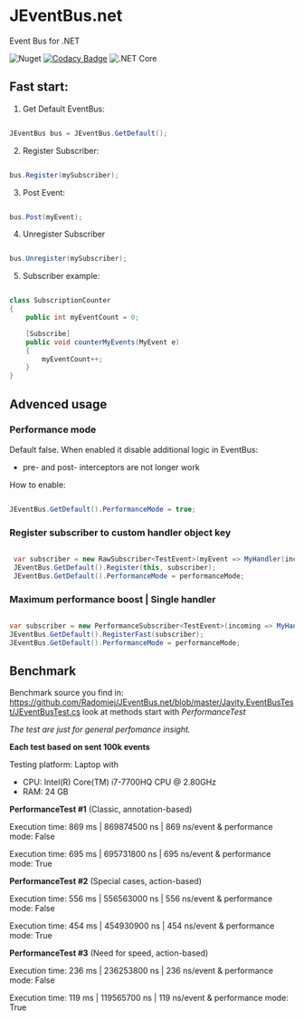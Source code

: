 # JEventBus.net

Event Bus for .NET

![Nuget](https://img.shields.io/nuget/v/Javity.EventBus)
[![Codacy Badge](https://api.codacy.com/project/badge/Grade/29e6567aa96e424baf15ad086bbb4276)](https://app.codacy.com/manual/Radomiej/JEventBus.net?utm_source=github.com&utm_medium=referral&utm_content=Radomiej/JEventBus.net&utm_campaign=Badge_Grade_Settings)
![.NET Core](https://github.com/Radomiej/JEventBus.net/workflows/.NET%20Core/badge.svg)

## Fast start:

1. Get Default EventBus:

```csharp 

JEventBus bus = JEventBus.GetDefault();

```

2. Register Subscriber:

```csharp 

bus.Register(mySubscriber);

```

3. Post Event:

```csharp 

bus.Post(myEvent);

```

4. Unregister Subscriber

```csharp 

bus.Unregister(mySubscriber);

```

5. Subscriber example:

```csharp 

class SubscriptionCounter
{
    public int myEventCount = 0;

    [Subscribe]
    public void counterMyEvents(MyEvent e)
    {
        myEventCount++;
    }
}

```
## Advenced usage

### Performance mode

Default false. When enabled it disable additional logic in EventBus:

* pre- and post- interceptors are not longer work

How to enable:

```csharp

JEventBus.GetDefault().PerformanceMode = true;

```

### Register subscriber to custom handler object key

```csharp

 var subscriber = new RawSubscriber<TestEvent>(myEvent => MyHandler(incoming));
 JEventBus.GetDefault().Register(this, subscriber);
 JEventBus.GetDefault().PerformanceMode = performanceMode;

```

### Maximum performance boost | Single handler

```csharp

var subscriber = new PerformanceSubscriber<TestEvent>(incoming => MyHandler(incoming));
JEventBus.GetDefault().RegisterFast(subscriber);
JEventBus.GetDefault().PerformanceMode = performanceMode;

```

## Benchmark

Benchmark source you find in: https://github.com/Radomiej/JEventBus.net/blob/master/Javity.EventBusTest/JEventBusTest.cs
look at methods start with *PerformanceTest*

*The test are just for general perfomance insight.*

**Each test based on sent 100k events**

Testing platform:
Laptop with 
* CPU: Intel(R) Core(TM) i7-7700HQ CPU @ 2.80GHz
* RAM: 24 GB


**PerformanceTest #1** (Classic, annotation-based)

Execution time: 869 ms | 869874500 ns | 869 ns/event & performance mode: False

Execution time: 695 ms | 695731800 ns | 695 ns/event & performance mode: True


**PerformanceTest #2** (Special cases, action-based)

Execution time: 556 ms | 556563000 ns | 556 ns/event & performance mode: False

Execution time: 454 ms | 454930900 ns | 454 ns/event & performance mode: True


**PerformanceTest #3** (Need for speed, action-based)

Execution time: 236 ms | 236253800 ns | 236 ns/event & performance mode: False

Execution time: 119 ms | 119565700 ns | 119 ns/event & performance mode: True
